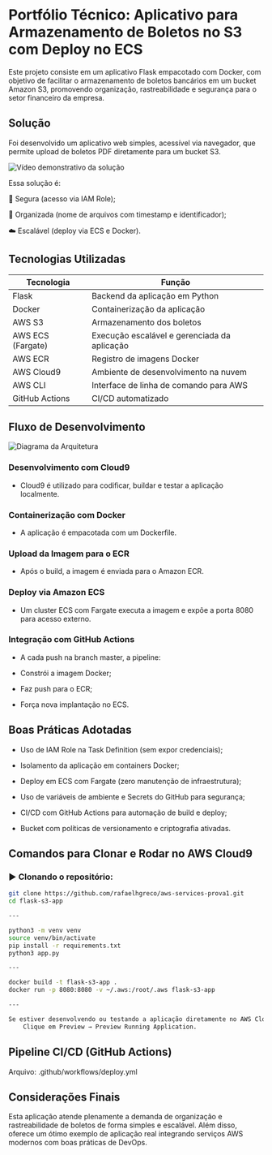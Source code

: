 
# Portfólio Técnico: Aplicativo para Armazenamento de Boletos no S3 com Deploy no ECS

Este projeto consiste em um aplicativo Flask empacotado com Docker, com objetivo de facilitar o armazenamento de boletos bancários em um bucket Amazon S3, promovendo organização, rastreabilidade e segurança para o setor financeiro da empresa.


## Solução
Foi desenvolvido um aplicativo web simples, acessível via navegador, que permite upload de boletos PDF diretamente para um bucket S3. 

![Vídeo demonstrativo da solução](https://www.youtube.com/)

Essa solução é:

🔐 Segura (acesso via IAM Role);

📂 Organizada (nome de arquivos com timestamp e identificador);

☁️ Escalável (deploy via ECS e Docker).

## Tecnologias Utilizadas
| Tecnologia       | Função                                             |
|------------------|----------------------------------------------------|
| Flask            | Backend da aplicação em Python                     |
| Docker           | Containerização da aplicação                       |
| AWS S3           | Armazenamento dos boletos                          |
| AWS ECS (Fargate)| Execução escalável e gerenciada da aplicação       |
| AWS ECR          | Registro de imagens Docker                         |
| AWS Cloud9       | Ambiente de desenvolvimento na nuvem              |
| AWS CLI          | Interface de linha de comando para AWS             |
| GitHub Actions   | CI/CD automatizado                                 |

## Fluxo de Desenvolvimento
![Diagrama da Arquitetura](https://i.imgur.com/3mG39hE.png)
### Desenvolvimento com Cloud9
- Cloud9 é utilizado para codificar, buildar e testar a aplicação localmente.

### Containerização com Docker
- A aplicação é empacotada com um Dockerfile.

### Upload da Imagem para o ECR
- Após o build, a imagem é enviada para o Amazon ECR.

### Deploy via Amazon ECS
- Um cluster ECS com Fargate executa a imagem e expõe a porta 8080 para acesso externo.

### Integração com GitHub Actions
- A cada push na branch master, a pipeline:

- Constrói a imagem Docker;

- Faz push para o ECR;

- Força nova implantação no ECS.

##  Boas Práticas Adotadas
- Uso de IAM Role na Task Definition (sem expor credenciais);

- Isolamento da aplicação em containers Docker;

- Deploy em ECS com Fargate (zero manutenção de infraestrutura);

- Uso de variáveis de ambiente e Secrets do GitHub para segurança;

- CI/CD com GitHub Actions para automação de build e deploy;

- Bucket com políticas de versionamento e criptografia ativadas.

## Comandos para Clonar e Rodar no AWS Cloud9

### ▶️ Clonando o repositório:

```bash
git clone https://github.com/rafaelhgreco/aws-services-prova1.git
cd flask-s3-app

---

python3 -m venv venv
source venv/bin/activate
pip install -r requirements.txt
python3 app.py

---

docker build -t flask-s3-app .
docker run -p 8080:8080 -v ~/.aws:/root/.aws flask-s3-app

---

Se estiver desenvolvendo ou testando a aplicação diretamente no AWS Cloud9.
    Clique em Preview → Preview Running Application.
```
## Pipeline CI/CD (GitHub Actions)
Arquivo: .github/workflows/deploy.yml

## Considerações Finais
Esta aplicação atende plenamente a demanda de organização e rastreabilidade de boletos de forma simples e escalável. Além disso, oferece um ótimo exemplo de aplicação real integrando serviços AWS modernos com boas práticas de DevOps.
